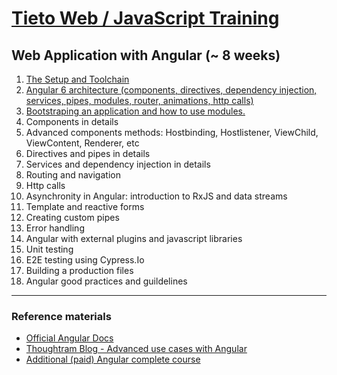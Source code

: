# [Tieto Web / JavaScript Training](../../readme.md)

## Web Application with Angular (~ 8 weeks)

1. [The Setup and Toolchain](./lesson_00_setup/readme.md) 
1. [Angular 6 architecture (components, directives, dependency injection, services, pipes, modules, router, animations, http calls)](./lesson_01_angular_architecture/readme.md)
1. [Bootstraping an application and how to use modules.](./lesson_02_bootstraping_modules/readme.md)
1. Components in details
1. Advanced components methods: Hostbinding, Hostlistener, ViewChild, ViewContent, Renderer, etc
1. Directives and pipes in details
1. Services and dependency injection in details
1. Routing and navigation
1. Http calls
1. Asynchronity in Angular: introduction to RxJS and data streams
1. Template and reactive forms
1. Creating custom pipes
1. Error handling
1. Angular with external plugins and javascript libraries
1. Unit testing
1. E2E testing using Cypress.Io
1. Building a production files
1. Angular good practices and guildelines

---
### Reference materials
- [Official Angular Docs](https://angular.io/docs)
- [Thoughtram Blog - Advanced use cases with Angular](https://blog.thoughtram.io/categories/angular-2/)
- [Additional (paid) Angular complete course](https://www.udemy.com/the-complete-guide-to-angular-2/)
